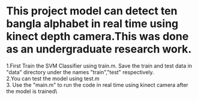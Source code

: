 # This project model can detect ten bangla alphabet in real time using kinect depth camera.This was done as an undergraduate research work.

1.First Train the SVM Classifier using train.m. Save the train and test data in "data" directory under the names "train","test" respectively.\
2.You can test the model using test.m\
3. Use the "main.m" to run the code in real time using kinect camera after the model is trained\
